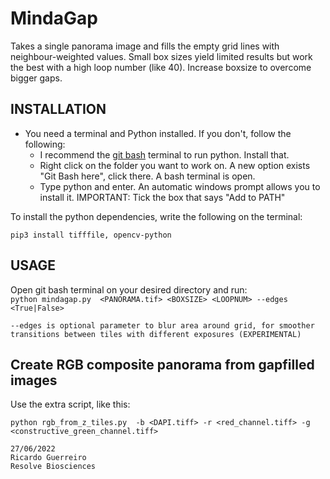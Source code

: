 # MindaGap
   Takes a single panorama image and fills the empty grid lines with neighbour-weighted values.
   Small box sizes yield limited results but work the best with a high loop number (like 40).  Increase boxsize to overcome bigger gaps.
   
   
INSTALLATION 
------------    

 - You need a terminal and Python installed. If you don't, follow the following:
   - I recommend the [git bash](https://github.com/git-for-windows/git/releases/download/v2.37.2.windows.2/Git-2.37.2.2-64-bit.exe) terminal to run python. Install that. 
   - Right click on the folder you want to work on. A new option exists "Git Bash here", click there. A bash terminal is open.
   - Type python and enter. An automatic windows prompt allows you to install it. IMPORTANT: Tick the box that says "Add to PATH"

To install the python dependencies, write the following on the terminal:

```pip3 install tifffile, opencv-python  ```
   
USAGE  
-----------
Open git bash terminal on your desired directory and run:    
 ```python mindagap.py  <PANORAMA.tif> <BOXSIZE> <LOOPNUM> --edges <True|False> ```

    --edges is optional parameter to blur area around grid, for smoother transitions between tiles with different exposures (EXPERIMENTAL)
   
   
Create RGB composite panorama from gapfilled images  
-----------
Use the extra script, like this:

 ```python rgb_from_z_tiles.py  -b <DAPI.tiff> -r <red_channel.tiff> -g <constructive_green_channel.tiff>  ```



    27/06/2022
    Ricardo Guerreiro
    Resolve Biosciences
    
    
